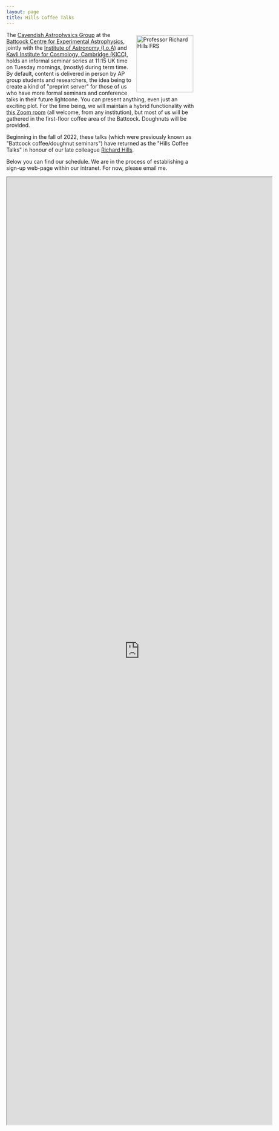 ```yaml
---
layout: page 
title: Hills Coffee Talks 
---
```

<body class="sph7">
<img src="assets/battcock/Professor_Richard_Hills_FRS.jpg" width=150px  alt="Professor Richard Hills FRS" title="Professor Richard Hills FRS" vspace="10" hspace="10" align="right" />
<p>
The <a href="https://www.astro.phy.cam.ac.uk/">Cavendish Astrophysics Group</a> at the <a href="https://www.astro.phy.cam.ac.uk/about/directions-and-contacts/getting-here">Battcock Centre for Experimental Astrophysics</a>, jointly with the <a href="https://www.ast.cam.ac.uk/">Institute of Astronomy (I.o.A)</a> and <a href="https://www.kicc.cam.ac.uk/">Kavli Institute for Cosmology, Cambridge (KICC)</a>, holds an informal seminar series at 11:15 UK time on Tuesday mornings, (mostly) during term time. By default, content is delivered in person by AP group students and researchers, the idea being to create a kind of "preprint server" for those of us who have more formal seminars and conference talks in their future lightcone. You can present anything, even just an exciting plot. For the time being, we will maintain a hybrid functionality with <a href="https://us06web.zoom.us/j/85869128705?pwd=cXFOZHpMQnluMmJXMllCL0hOMEtndz09">this Zoom room</a> (all welcome, from any institution), but most of us will be gathered in the first-floor coffee area of the Battcock. Doughnuts will be provided.
</p>
<p>
Beginning in the fall of 2022, these talks (which were previously known as "Battcock coffee/doughnut seminars") have returned as the "Hills Coffee Talks" in honour of our late colleague <a href="https://en.wikipedia.org/wiki/Richard_Edwin_Hills">Richard Hills</a>.
</p>
<p>
Below you can find our schedule. We are in the process of establishing a sign-up web-page within our intranet. For now, please email me.
</p>
<iframe src="https://docs.google.com/spreadsheets/d/e/2PACX-1vQLrw6hp-qA9nrMdfSM7z7VDZL17KhrPlEdUp8Bfn8puVqk5xWeYhRWXNP-PhNz0Cf-vSXY5YHQ65JW/pubhtml?widget=true&amp;headers=false" width="700" height="2500"></iframe>
</body>
